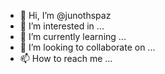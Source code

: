 - 👋 Hi, I’m @junothspaz
- 👀 I’m interested in ...
- 🌱 I’m currently learning ...
- 💞️ I’m looking to collaborate on ...
- 📫 How to reach me ...

<!---
junothspaz/junothspaz is a ✨ special ✨ repository because its `README.md` (this file) appears on your GitHub profile.
You can click the Preview link to take a look at your changes.
--->
